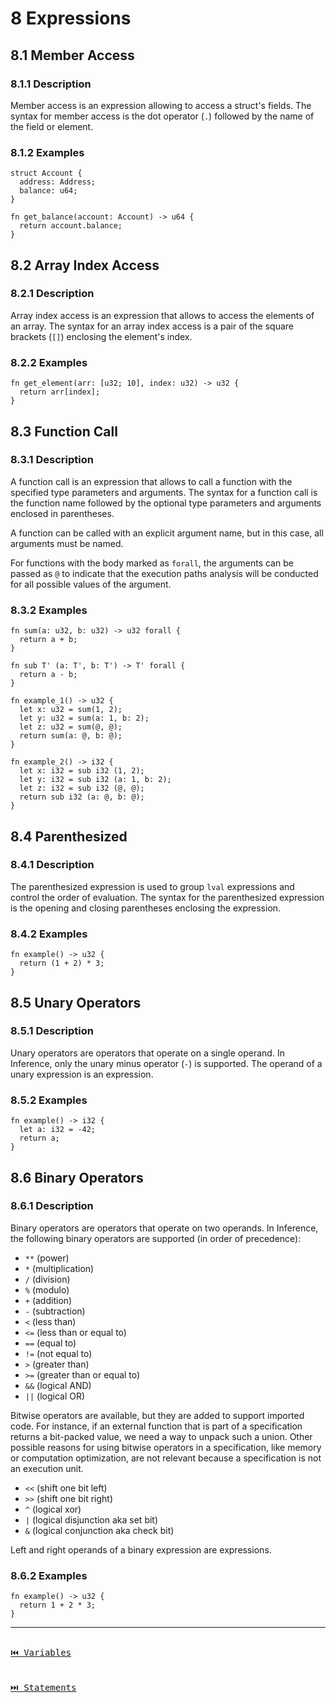 # 8 Expressions

## 8.1 Member Access

### 8.1.1 Description

Member access is an expression allowing to access a struct's fields. The syntax for member access is the dot operator (`.`) followed by the name of the field or element.

### 8.1.2 Examples

```inference
struct Account {
  address: Address;
  balance: u64;
}

fn get_balance(account: Account) -> u64 {
  return account.balance;
}
```

## 8.2 Array Index Access

### 8.2.1 Description

Array index access is an expression that allows to access the elements of an array. The syntax for an array index access is a pair of the square brackets (`[]`) enclosing the element's index.

### 8.2.2 Examples

```inference
fn get_element(arr: [u32; 10], index: u32) -> u32 {
  return arr[index];
}
```

## 8.3 Function Call

### 8.3.1 Description

A function call is an expression that allows to call a function with the specified type parameters and arguments. The syntax for a function call is the function name followed by the optional type parameters and arguments enclosed in parentheses.

A function can be called with an explicit argument name, but in this case, all arguments must be named.

For functions with the body marked as `forall`, the arguments can be passed as `@` to indicate that the execution paths analysis will be conducted for all possible values of the argument.

### 8.3.2 Examples

```inference
fn sum(a: u32, b: u32) -> u32 forall {
  return a + b;
}

fn sub T' (a: T', b: T') -> T' forall {
  return a - b;
}

fn example_1() -> u32 {
  let x: u32 = sum(1, 2);
  let y: u32 = sum(a: 1, b: 2);
  let z: u32 = sum(@, @);
  return sum(a: @, b: @);
}

fn example_2() -> i32 {
  let x: i32 = sub i32 (1, 2);
  let y: i32 = sub i32 (a: 1, b: 2);
  let z: i32 = sub i32 (@, @);
  return sub i32 (a: @, b: @);
}
```

## 8.4 Parenthesized

### 8.4.1 Description

The parenthesized expression is used to group `lval` expressions and control the order of evaluation. The syntax for the parenthesized expression is the opening and closing parentheses enclosing the expression.

### 8.4.2 Examples

```inference
fn example() -> u32 {
  return (1 + 2) * 3;
}
```

## 8.5 Unary Operators

### 8.5.1 Description

Unary operators are operators that operate on a single operand. In Inference, only the unary minus operator (`-`) is supported. The operand of a unary expression is an expression.

### 8.5.2 Examples

```inference
fn example() -> i32 {
  let a: i32 = -42;
  return a;
}
```

## 8.6 Binary Operators

### 8.6.1 Description

Binary operators are operators that operate on two operands. In Inference, the following binary operators are supported (in order of precedence):

- `**` (power)
- `*` (multiplication)
- `/` (division)
- `%` (modulo)
- `+` (addition)
- `-` (subtraction)
- `<` (less than)
- `<=` (less than or equal to)
- `==` (equal to)
- `!=` (not equal to)
- `>` (greater than)
- `>=` (greater than or equal to)
- `&&` (logical AND)
- `||` (logical OR)

Bitwise operators are available, but they are added to support imported code. For instance, if an external function that is part of a specification returns a bit-packed value, we need a way to unpack such a union. Other possible reasons for using bitwise operators in a specification, like memory or computation optimization, are not relevant because a specification is not an execution unit.

- `<<` (shift one bit left)
- `>>` (shift one bit right)
- `^` (logical xor)
- `|` (logical disjunction aka set bit)
- `&` (logical conjunction aka check bit)

Left and right operands of a binary expression are expressions.

### 8.6.2 Examples

```inference
fn example() -> u32 {
  return 1 + 2 * 3;
}
```

---

[<kbd><br>⏮️ Variables<br><br></kbd>](./variables.md)
[<kbd><br>⏭️ Statements<br><br></kbd>](./statements.md)
